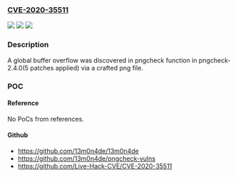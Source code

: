 ### [CVE-2020-35511](https://cve.mitre.org/cgi-bin/cvename.cgi?name=CVE-2020-35511)
![](https://img.shields.io/static/v1?label=Product&message=pngcheck&color=blue)
![](https://img.shields.io/static/v1?label=Version&message=pngcheck-2.4.0%20&color=brightgreen)
![](https://img.shields.io/static/v1?label=Vulnerability&message=CWE-126&color=brightgreen)

### Description

A global buffer overflow was discovered in pngcheck function in pngcheck-2.4.0(5 patches applied) via a crafted png file.

### POC

#### Reference
No PoCs from references.

#### Github
- https://github.com/13m0n4de/13m0n4de
- https://github.com/13m0n4de/pngcheck-vulns
- https://github.com/Live-Hack-CVE/CVE-2020-35511

